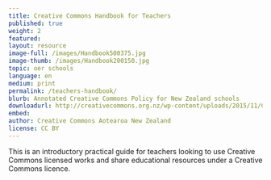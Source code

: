 ```yaml
---
title: Creative Commons Handbook for Teachers
published: true
weight: 2
featured: 
layout: resource
image-full: /images/Handbook500375.jpg
image-thumb: /images/Handbook200150.jpg
topic: oer schools
language: en
medium: print
permalink: /teachers-handbook/
blurb: Annotated Creative Commons Policy for New Zealand schools
downloadurl: http://creativecommons.org.nz/wp-content/uploads/2015/11/CC-Teachers-Handbook.pdf
embed:
author: Creative Commons Aotearoa New Zealand
license: CC BY 
---
```

This is an introductory practical guide for teachers looking to use Creative Commons licensed works and share educational resources under a Creative Commons licence. 
